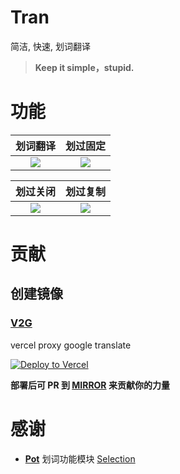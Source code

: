 # Tran

简洁, 快速, 划词翻译

> **Keep it simple，stupid.**

# 功能

|                                 划词翻译                                 |                              划过固定                               |
| :----------------------------------------------------------------------: | :-----------------------------------------------------------------: |
| <img src="https://i.pstorage.space/i/yo5R9JJ3n/original_translate.gif"/> | <img src="https://i.pstorage.space/i/Ll7YxqmW3/original_drag.gif"/> |

|                              划过关闭                               |                              划过复制                              |
| :-----------------------------------------------------------------: | :----------------------------------------------------------------: |
| <img src="https://i.pstorage.space/i/JwQDALlO/original_close.gif"/> | <img src="https://i.pstorage.space/i/MDd9XKW6/original_copy.gif"/> |

# 贡献

## 创建镜像

### [V2G](https://github.com/Borber/v2g)

vercel proxy google translate

<a href="https://vercel.com/import/project?template=https://github.com/Borber/v2g" target="_blank" rel="noopener noreferrer"><img loading="lazy" src="https://vercel.com/button" alt="Deploy to Vercel" ></a>

**部署后可 PR 到 [MIRROR](https://github.com/Borber/tran/blob/master/resource/mirror.json) 来贡献你的力量**

# 感谢

-   **[Pot](https://github.com/pot-app/pot-desktop)** 划词功能模块 [Selection](https://github.com/pot-app/Selection)
